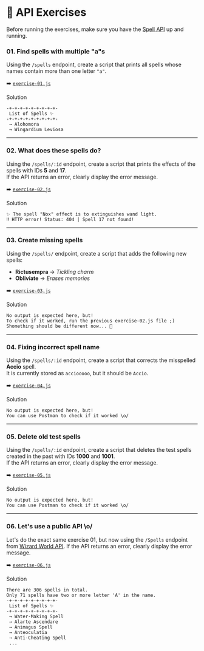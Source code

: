 # 🧙 API Exercises

Before running the exercises, make sure you have the [Spell API](../README.md) up and running.

### 01. Find spells with multiple "a"s

Using the `/spells` endpoint, create a script that prints all spells whose names contain more than one letter `"a"`.

➡️ [`exercise-01.js`](./exercise-01.js)

Solution

```text
-+-+-+-+-+-+-+-+-+-
 List of Spells ✨
-+-+-+-+-+-+-+-+-+-
 → Alohomora
 → Wingardium Leviosa
```

---

### 02. What does these spells do?

Using the `/spells/:id` endpoint, create a script that prints the effects of the spells with IDs **5** and **17**.  
If the API returns an error, clearly display the error message.

➡️ [`exercise-02.js`](./exercise-02.js)

Solution

```text
✨ The spell "Nox" effect is to extinguishes wand light.
‼️ HTTP error! Status: 404 | Spell 17 not found!
```

---

### 03. Create missing spells

Using the `/spells/` endpoint, create a script that adds the following new spells:

- **Rictusempra** → *Tickling charm*  
- **Obliviate** → *Erases memories*  

➡️ [`exercise-03.js`](./exercise-03.js)

Solution

```text
No output is expected here, but!
To check if it worked, run the previous exercise-02.js file ;)
Shomething should be different now... 👀
```

---

### 04. Fixing incorrect spell name

Using the `/spells/:id` endpoint, create a script that corrects the misspelled **Accio** spell.  
It is currently stored as `acciooooo`, but it should be `Accio`.

➡️ [`exercise-04.js`](./exercise-04.js)

Solution

```text
No output is expected here, but!
You can use Postman to check if it worked \o/
```

---

### 05. Delete old test spells

Using the `/spells/:id` endpoint, create a script that deletes the test spells created in the past with IDs **1000** and **1001**.  
If the API returns an error, clearly display the error message.

➡️ [`exercise-05.js`](./exercise-05.js)

Solution

```text
No output is expected here, but!
You can use Postman to check if it worked \o/
```

---

### 06. Let's use a public API \o/

Let's do the exact same exercise 01, but now using the  `/Spells` endpoint from [Wizard World API](https://github.com/MossPiglets/WizardWorldAPI).
If the API returns an error, clearly display the error message.

➡️ [`exercise-06.js`](./exercise-06.js)

Solution

```text
There are 306 spells in total.
Only 71 spells have two or more letter 'A' in the name.
-+-+-+-+-+-+-+-+-+-
 List of Spells ✨
-+-+-+-+-+-+-+-+-+-
 → Water-Making Spell
 → Alarte Ascendare
 → Animagus Spell
 → Anteoculatia
 → Anti-Cheating Spell
 ...
```

